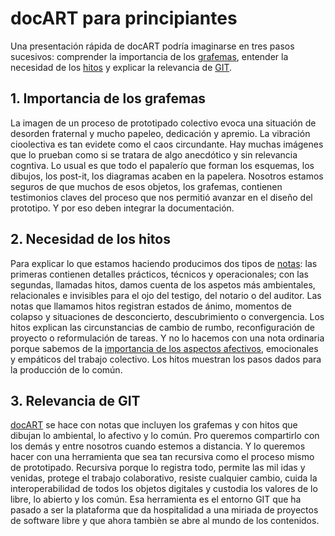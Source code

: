# docART para principiantes #

Una presentación rápida de docART podría imaginarse en tres pasos sucesivos: comprender la importancia de los [grafemas](https://github.com/docART/documentacion/blob/recipe/prototyping/05_nocion_de_grafema.md), entender la necesidad de los [hitos](https://github.com/docART/documentacion/blob/recipe/prototyping/07_descripcion_de_un_hito.md) y explicar la relevancia de [GIT](https://www.google.es/url?sa=t&rct=j&q=&esrc=s&source=web&cd=6&cad=rja&uact=8&ved=0ahUKEwis2KDuy8LXAhVJnBoKHQlNCcAQFghGMAU&url=https%3A%2F%2Fes.wikipedia.org%2Fwiki%2FGit&usg=AOvVaw25U092MLY3uEdoHVT7OLkp).

## 1.  Importancia de los grafemas ##
La imagen de un proceso de prototipado colectivo evoca una situación de desorden fraternal y mucho papeleo, dedicación y apremio. La vibración cioolectiva es tan evidete como el caos circundante. Hay muchas imágenes que lo prueban como si se tratara de algo anecdótico y sin relevancia cogntiva. Lo usual es que todo el papalerío que forman los esquemas, los dibujos, los post-it, los diagramas acaben en la papelera. Nosotros estamos seguros de que muchos de esos objetos, los grafemas, contienen testimonios claves del proceso que nos permitió avanzar en el diseño del prototipo. Y por eso deben integrar la documentación. 

## 2.   Necesidad de los hitos ##
Para explicar lo que estamos haciendo producimos dos tipos de [notas](https://github.com/docART/documentacion/blob/recipe/prototyping/06_descripcion_de_nota.md): las primeras contienen detalles prácticos, técnicos y operacionales; con las segundas, llamadas hitos, damos cuenta de los aspetos más ambientales, relacionales e invisibles para el ojo del testigo, del notario o del auditor. Las notas que llamamos hitos registran estados de ánimo, momentos de colapso y situaciones de desconcierto, descubrimiento o convergencia. Los hitos explican las circunstancias de cambio de rumbo, reconfiguración de proyecto o reformulación de tareas. Y no lo hacemos con una nota ordinaria porque sabemos de la [importancia de los aspectos afectivos](https://github.com/docART/documentacion/blob/recipe/prototyping/13_la_importancia_de_los_afectos.md), emocionales y empáticos del trabajo colectivo. Los hitos muestran los pasos dados para la producción de lo común. 

## 3.   Relevancia de GIT ##
[docART](https://github.com/docART/documentacion/blob/recipe/prototyping/01_introduccion_a_la_propuesta.md) se hace con notas que incluyen los grafemas y con hitos que dibujan lo ambiental, lo afectivo y lo común. Pro queremos compartirlo con los demás y entre nosotros cuando estemos a distancia. Y lo queremos hacer con una herramienta que sea tan recursiva como el proceso mismo de prototipado. Recursiva porque lo registra todo, permite las mil idas y venidas, protege el trabajo colaborativo, resiste cualquier cambio, cuida la interoperabilidad de todos los objetos digitales y custodia los valores de lo libre, lo abierto y los común. Esa herramienta es el entorno GIT que ha pasado a ser la plataforma que da hospitalidad a una miriada de proyectos de software libre y que ahora tambièn se abre al mundo de los contenidos.
